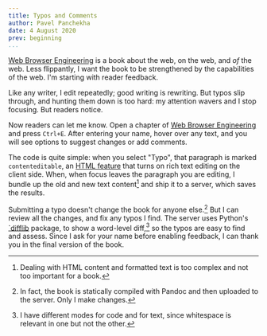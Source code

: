 ```yaml
---
title: Typos and Comments
author: Pavel Panchekha
date: 4 August 2020
prev: beginning
...
```


[Web Browser Engineering](../) is a book about the web, on the web,
and *of* the web. Less flippantly, I want the book to be strengthened
by the capabilities of the web. I'm starting with reader feedback.

Like any writer, I edit repeatedly; good writing is rewriting. But
typos slip through, and hunting them down is too hard: my attention
wavers and I stop focusing. But readers notice.

Now readers can let me know. Open a chapter of [Web Browser
Engineering](../) and press `Ctrl+E`. After entering your name, hover
over any text, and you will see options to suggest changes or add
comments.

The code is quite simple: when you select "Typo", that paragraph is
marked `contenteditable`, an [HTML feature][contenteditable] that
turns on rich text editing on the client side. When, when focus leaves
the paragraph you are editing, I bundle up the old and new text
content[^1] and ship it to a server, which saves the results.

Submitting a typo doesn't change the book for anyone else.[^2] But I
can review all the changes, and fix any typos I find. The server uses
Python's [`difflib][difflib] package, to show a word-level diff,[^3]
so the typos are easy to find and assess. Since I ask for your name
before enabling feedback, I can thank you in the final version of the
book.

[contenteditable]: https://developer.mozilla.org/en-US/docs/Web/HTML/Global_attributes/contenteditable
[difflib]: https://docs.python.org/3/library/difflib.html
[^1]: Dealing with HTML content and formatted text is too complex and
    not too important for a book.
[^2]: In fact, the book is statically compiled with Pandoc and then
    uploaded to the server. Only I make changes.
[^3]: I have different modes for code and for text, since whitespace
    is relevant in one but not the other.
